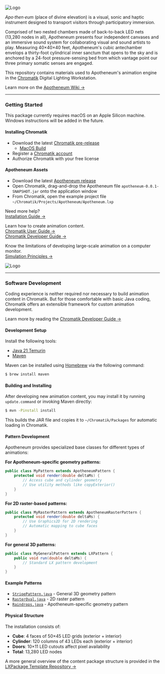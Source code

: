 ![Logo](media/Apotheneum-banner.jpg)

_Apo·then·eum_ (place of divine elevation) is a visual, sonic and haptic instrument designed to transport visitors through participatory immersion.

Comprised of two nested chambers made of back-to-back LED nets (13,280 nodes in all), Apotheneum presents four independent canvases and an immersive sound system for collaborating visual and sound artists to play. Measuring 40&times;40&times;40 feet, Apotheneum's cubic antechamber envelops a thirty-foot cylindrical inner sanctum that opens to the sky and is anchored by a 24-foot pressure-sensing bed from which vantage point our three primary somatic senses are engaged.

This repository contains materials used to Apotheneum's animation engine in the [Chromatik](https://chromatik.co/) Digital Lighting Workstation.

Learn more on the [Apotheneum Wiki &rarr;](https://github.com/Apotheneum/Apotheneum/wiki)

---

### Getting Started

This package currently requires macOS on an Apple Silicon machine. Windows instructions will be added in the future.

#### Installing Chromatik



* Download the latest [Chromatik pre-release](https://github.com/heronarts/Chromatik/releases/tag/1.1.1-SNAPSHOT-2025-07-22)
  * [MacOS Build](https://github.com/heronarts/Chromatik/releases/download/1.1.1-SNAPSHOT-2025-07-22/Chromatik-1.1.1-SNAPSHOT-MacOS-Apple-Silicon.zip)
* Register a [Chromatik account](https://chromatik.co/login)
* Authorize Chromatik with your free license

#### Apotheneum Assets

* Download the latest [Apotheneum release](https://github.com/Apotheneum/Apotheneum/releases/download/2025.07.26/apotheneum-0.0.1-SNAPSHOT.jar)
* Open Chromatik, drag-and-drop the Apotheneum file `apotheneum-0.0.1-SNAPSHOT.jar` onto the application window
* From Chromatik, open the example project file `~/Chromatik/Projects/Apotheneum/Apotheneum.lxp`

Need more help?<br />
[Installation Guide &rarr;](https://github.com/Apotheneum/Apotheneum/wiki/Installation-Guide)

Learn how to create animation content.<br />
[Chromatik User Guide &rarr;](https://chromatik.co/guide/)<br />
[Chromatik Developer Guide &rarr;](https://chromatik.co/develop/)

Know the limitations of developing large-scale animation on a computer monitor.<br />
[Simulation Principles &rarr;](https://github.com/Apotheneum/Apotheneum/wiki/Simulation-Principles)

![Logo](media/Apotheneum-screenshot.jpg)

---

### Software Development

Coding experience is neither required nor necessary to build animation content in Chromatik. But for those comfortable with basic Java coding, Chromatik offers an extensible framework for custom animation development.

Learn more by reading the [Chromatik Developer Guide &rarr;](https://chromatik.co/develop/)

#### Development Setup

Install the following tools:

* [Java 21 Temurin](https://adoptium.net/)
* [Maven](https://maven.apache.org/)

Maven can be installed using [Homebrew](https://brew.sh/) via the following command:

```bash
$ brew install maven
```

#### Building and Installing

After developing new animation content, you may install it by running `update.command` or invoking Maven directly:

```bash
$ mvn -Pinstall install
```

This builds the JAR file and copies it to `~/Chromatik/Packages` for automatic loading in Chromatik.

#### Pattern Development

Apotheneum provides specialized base classes for different types of animations:

**For Apotheneum-specific geometry patterns:**
```java
public class MyPattern extends ApotheneumPattern {
    protected void render(double deltaMs) {
        // Access cube and cylinder geometry
        // Use utility methods like copyExterior()
    }
}
```

**For 2D raster-based patterns:**
```java
public class MyRasterPattern extends ApotheneumRasterPattern {
    protected void render(double deltaMs) {
        // Use Graphics2D for 2D rendering
        // Automatic mapping to cube faces
    }
}
```

**For general 3D patterns:**
```java
public class MyGeneralPattern extends LXPattern {
    public void run(double deltaMs) {
        // Standard LX pattern development
    }
}
```

#### Example Patterns

* [`StripePattern.java`](src/main/java/apotheneum/examples/StripePattern.java) - General 3D geometry pattern
* [`RasterOval.java`](src/main/java/apotheneum/examples/RasterOval.java) - 2D raster pattern
* [`Raindrops.java`](src/main/java/apotheneum/mcslee/Raindrops.java) - Apotheneum-specific geometry pattern

#### Physical Structure

The installation consists of:
* **Cube**: 4 faces of 50×45 LED grids (exterior + interior)
* **Cylinder**: 120 columns of 43 LEDs each (exterior + interior)  
* **Doors**: 10×11 LED cutouts affect pixel availability
* **Total**: 13,280 LED nodes

A more general overview of the content package structure is provided in the [LXPackage Template Repository &rarr;](https://github.com/heronarts/LXPackage)
